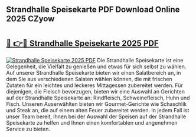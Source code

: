 ## Strandhalle Speisekarte PDF Download Online 2025 CZyow

# <h2><a href="http://gc8hgg.nevu.top/?p=Strandhalle+Speisekarte">🔗 👉🔴 Strandhalle Speisekarte 2025 PDF</a></h2>

[![Strandhalle Speisekarte 2025 PDF](https://i.imgur.com/dBaPXMq.png)](http://gc8hgg.nevu.top/?p=Strandhalle+Speisekarte)
Die Strandhalle Speisekarte ist eine Gelegenheit, die Vielfalt zu genießen und etwas für sich selbst zu wählen. Auf unserer Strandhalle Speisekarte bieten wir einen Salatbereich an, in dem Sie aus verschiedenen Salaten wählen können, die mit frischen Zutaten für ein leichtes und leckeres Mittagessen zubereitet werden. Für diejenigen, die Fleisch bevorzugen, bieten wir eine Auswahl an Gerichten auf der Strandhalle Speisekarte an: Rindfleisch, Schweinefleisch, Huhn und Fisch. Unseren Auserwählten bieten wir Gourmet-Gerichte wie Schaschlik und Steak an, die auf einem alten Feuer zubereitet werden. In jedem Fall ist unser Team bereit, Ihnen bei der Auswahl der Speisen auf der Strandhalle Speisekarte zu helfen und Ihnen einen komfortablen und angenehmen Service zu bieten.
